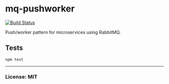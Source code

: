 # mq-pushworker

[![Build Status](https://travis-ci.org/philcockfield/mq-pushworker.svg)](https://travis-ci.org/philcockfield/mq-pushworker)

Push/worker pattern for microservices using RabbitMQ.




## Tests

    npm test


---
### License: MIT
